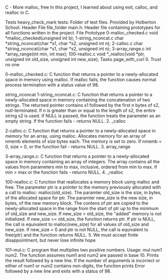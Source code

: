 C - More malloc, free In this project, I learned about using exit, calloc, and realloc in C.

Tests heavy_check_mark tests: Folder of test files. Provided by Holberton School. Header File file_folder main.h: Header file containing prototypes for all functions written in the project. File Prototype 0-malloc_checked.c void *malloc_checked(unsigned int b); 1-string_nconcat.c char *string_nconcat(char *s1, char *s2, unsigned int n); 2-calloc.c char *string_nconcat(char *s1, char *s2, unsigned int n); 3-array_range.c int *array_range(int min, int max); 100-realloc.c void *_realloc(void *ptr, unsigned int old_size, unsigned int new_size); Tasks page_with_curl 0. Trust no one

0-malloc_checked.c: C function that returns a pointer to a newly-allocated space in memory using malloc. If malloc fails, the function causes normal process termination with a status value of 98.

string_nconcat
1-string_nconcat.c: C function that returns a pointer to a newly-allocated space in memory containing the concatenation of two strings. The returned pointer contains s1 followed by the first n bytes of s2, null-terminated. If n is greater than or equal to the length of s2, the entire string s2 is used. If NULL is passed, the function treats the parameter as an empty string. If the function fails - returns NULL. 2. _calloc

2-calloc.c: C function that returns a pointer to a newly-allocated space in memory for an array, using malloc. Allocates memory for an array of nmemb elements of size bytes each. The memory is set to zero. If nmemb = 0, size = 0, or the function fail - returns NULL. 3. array_range

3-array_range.c: C function that returns a pointer to a newly-allocated space in memory containing an array of integers. The array contains all the values from parameters min to max, inclusive, ordered from min to max. If min > max or the function fails - returns NULL. 4. _realloc

100-realloc.c: C function that reallocates a memory block using malloc and free. The parameter ptr is a pointer to the memory previously allocated with a call to malloc: malloc(old_size). The paramter old_size is the size, in bytes, of the allocated space for ptr. The paramter new_size is the new size, in bytes, of the new memory block. The contens of ptr are copied to the newly-allocated space in the range from the start of ptr up to the minimum of old_size and new_size. If new_size > old_size, the "added" memory is not initialized. If new_size == old_size, the function returns ptr. If ptr is NULL, the call is equivalent to malloc(new_size) for all values of old_size and new_size. If new_size = 0 and ptr is not NULL, the call is equivalent to free(ptr) and the function returns NULL. 5. We must accept finite disappointment, but never lose infinite hope

101-mul.c: C program that multiplies two positive numbers. Usage: mul num1 num2. The function assumes num1 and num2 are passed in base 10. Prints the result followed by a new line. If the number of arguments is incorrect or either of num1 or num2 contains non-digits, the function prints Error followed by a new line and exits with a status of 98.
